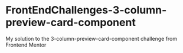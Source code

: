 # FrontEndChallenges-3-column-preview-card-component
My solution to the 3-column-preview-card-component challenge from Frontend Mentor
